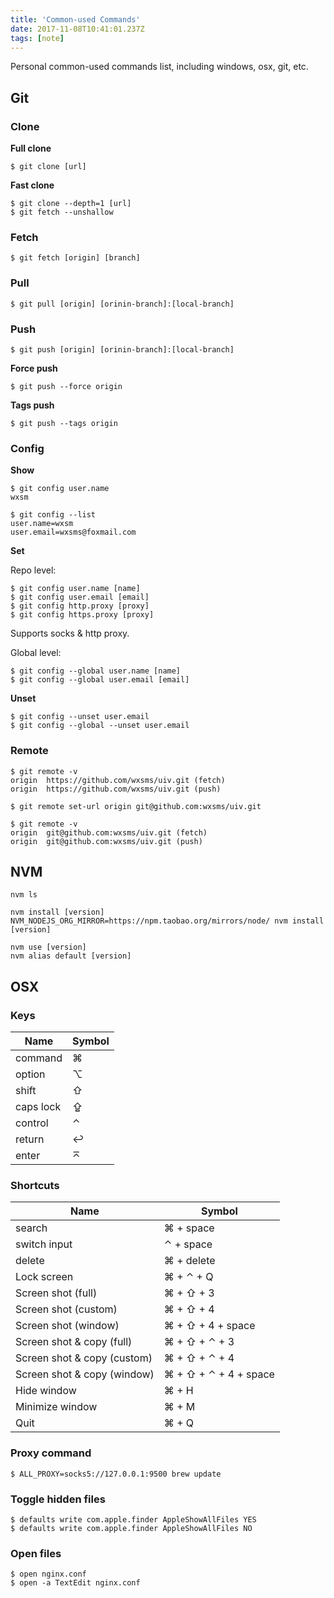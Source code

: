 ```yaml
---
title: 'Common-used Commands'
date: 2017-11-08T10:41:01.237Z
tags: [note]
---
```


Personal common-used commands list, including windows, osx, git, etc.

<!-- more -->

## Git

### Clone

**Full clone**

```
$ git clone [url]
```

**Fast clone**

```
$ git clone --depth=1 [url]
$ git fetch --unshallow
```

### Fetch

```
$ git fetch [origin] [branch]
```

### Pull

```
$ git pull [origin] [orinin-branch]:[local-branch]
```

### Push

```
$ git push [origin] [orinin-branch]:[local-branch]
```

**Force push**

```
$ git push --force origin 
```

**Tags push**

```
$ git push --tags origin 
```

### Config

**Show**

```
$ git config user.name
wxsm

$ git config --list
user.name=wxsm
user.email=wxsms@foxmail.com
```

**Set**

Repo level:

```
$ git config user.name [name]
$ git config user.email [email]
$ git config http.proxy [proxy]
$ git config https.proxy [proxy]
```

Supports socks & http proxy.

Global level:

```
$ git config --global user.name [name]
$ git config --global user.email [email]
```

**Unset**

```
$ git config --unset user.email
$ git config --global --unset user.email
```

### Remote

```
$ git remote -v
origin  https://github.com/wxsms/uiv.git (fetch)
origin  https://github.com/wxsms/uiv.git (push)

$ git remote set-url origin git@github.com:wxsms/uiv.git

$ git remote -v
origin  git@github.com:wxsms/uiv.git (fetch)
origin  git@github.com:wxsms/uiv.git (push)
```

## NVM

```
nvm ls

nvm install [version]
NVM_NODEJS_ORG_MIRROR=https://npm.taobao.org/mirrors/node/ nvm install [version]

nvm use [version]
nvm alias default [version]
```

## OSX

### Keys

Name      | Symbol    
-------   | --------
command   | ⌘
option    | ⌥
shift     | ⇧
caps lock | ⇪
control   | ⌃
return    | ↩
enter     | ⌅

### Shortcuts

Name                         | Symbol    
-------                      | --------
search                       | ⌘ + space
switch input                 | ⌃ + space
delete                       | ⌘ + delete
Lock screen                  | ⌘ + ⌃ + Q
Screen shot (full)           | ⌘ + ⇧ + 3
Screen shot (custom)         | ⌘ + ⇧ + 4
Screen shot (window)         | ⌘ + ⇧ + 4 + space
Screen shot & copy (full)    | ⌘ + ⇧ + ⌃ + 3
Screen shot & copy (custom)  | ⌘ + ⇧ + ⌃ + 4
Screen shot & copy (window)  | ⌘ + ⇧ + ⌃ + 4 + space
Hide window                  | ⌘ + H
Minimize window              | ⌘ + M
Quit                         | ⌘ + Q

### Proxy command

```
$ ALL_PROXY=socks5://127.0.0.1:9500 brew update
```

### Toggle hidden files

```
$ defaults write com.apple.finder AppleShowAllFiles YES
$ defaults write com.apple.finder AppleShowAllFiles NO
```

### Open files

```
$ open nginx.conf
$ open -a TextEdit nginx.conf
```



